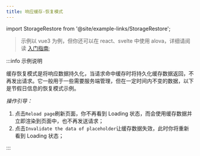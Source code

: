 ```yaml
---
title: 响应缓存-恢复模式
---
```


import StorageRestore from '@site/example-links/StorageRestore';

> 示例以 vue3 为例，但你还可以在 react、svelte 中使用 alova，详细请阅读 [入门指南](/v2/tutorial/getting-started);

<StorageRestore></StorageRestore>

:::info 示例说明

缓存恢复模式是将响应数据持久化，当请求命中缓存时将持久化缓存数据返回，不再发出请求。它一般用于一些需要服务端管理，但在一定时间内不变的数据，以下是节假日信息的恢复模式示例。

_操作引导：_

1. 点击`Reload page`刷新页面，你不再看到 Loading 状态，而会使用缓存数据并立即渲染到页面中，也不再发送请求；
2. 点击`Invalidate the data of placeholder`让缓存数据失效，此时你将重新看到 Loading 状态；

:::
